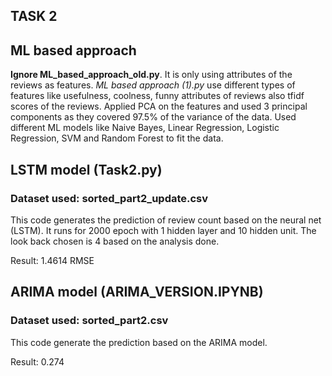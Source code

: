 ## TASK 2

## ML based approach
__Ignore ML_based_approach_old.py__. It is only using attributes of the reviews as features.
*ML based approach (1).py* use different types of features like usefulness, coolness, funny attributes of reviews also tfidf scores of the reviews. Applied PCA on the features and used 3 principal components as they covered 97.5% of the variance of the data. Used different ML models like Naive Bayes, Linear Regression, Logistic Regression, SVM and Random Forest to fit the data.

## LSTM model (Task2.py)

### Dataset used:  sorted_part2_update.csv

This code generates the prediction of review count based on the neural net (LSTM). It runs for 2000 epoch with 1 hidden layer and 10 hidden unit. The look back chosen is 4 based on the analysis done. 

Result: 1.4614 RMSE

## ARIMA model (ARIMA_VERSION.IPYNB)
### Dataset used:  sorted_part2.csv

This code generate the prediction based on the ARIMA model. 

Result: 0.274

